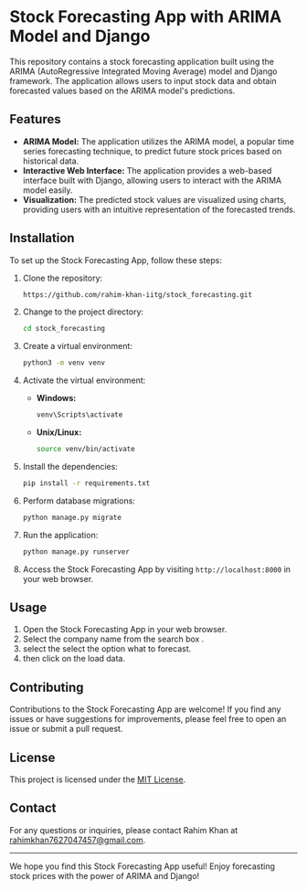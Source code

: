 # Stock Forecasting App with ARIMA Model and Django

This repository contains a stock forecasting application built using the ARIMA (AutoRegressive Integrated Moving Average) model and Django framework. The application allows users to input stock data and obtain forecasted values based on the ARIMA model's predictions.

## Features

- **ARIMA Model:** The application utilizes the ARIMA model, a popular time series forecasting technique, to predict future stock prices based on historical data.
- **Interactive Web Interface:** The application provides a web-based interface built with Django, allowing users to interact with the ARIMA model easily.
- **Visualization:** The predicted stock values are visualized using charts, providing users with an intuitive representation of the forecasted trends.

## Installation

To set up the Stock Forecasting App, follow these steps:

1. Clone the repository:

   ```bash
   https://github.com/rahim-khan-iitg/stock_forecasting.git
   ```

2. Change to the project directory:

   ```bash
   cd stock_forecasting
   ```

3. Create a virtual environment:

   ```bash
   python3 -m venv venv
   ```

4. Activate the virtual environment:

   - **Windows:**

     ```bash
     venv\Scripts\activate
     ```

   - **Unix/Linux:**

     ```bash
     source venv/bin/activate
     ```

5. Install the dependencies:

   ```bash
   pip install -r requirements.txt
   ```

6. Perform database migrations:

   ```bash
   python manage.py migrate
   ```

7. Run the application:

   ```bash
   python manage.py runserver
   ```

8. Access the Stock Forecasting App by visiting `http://localhost:8000` in your web browser.

## Usage

1. Open the Stock Forecasting App in your web browser.
2. Select the company name from the search box .
3. select the select the option what to forecast.
4. then click on the load data.

## Contributing

Contributions to the Stock Forecasting App are welcome! If you find any issues or have suggestions for improvements, please feel free to open an issue or submit a pull request.

## License

This project is licensed under the [MIT License](LICENSE).

## Contact

For any questions or inquiries, please contact Rahim Khan at rahimkhan7627047457@gmail.com.

---

We hope you find this Stock Forecasting App useful! Enjoy forecasting stock prices with the power of ARIMA and Django!
